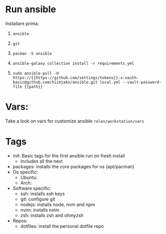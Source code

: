 # Run ansible

Installare prima:
1. `ansible`
2. `git`

1. `pacman -S ansible`
2. `ansible-galaxy collection install -r requirements.yml`
3. `sudo ansible-pull -U https://{{https://github.com/settings/tokens}}:x-oauth-basic@github.com/hiimjako/ansible.git local.yml --vault-password-file {{path}}`

# Vars:
Take a look on vars for customize ansible `roles/workstation/vars`

# Tags
- init: Basic tags for the first ansible run on fresh install
    - Includes all the next
- packages: installs the core packages for os (apt/pacman)
- Os specific:
    - Ubuntu: 
    - Arch: 
- Software specific:
    - ssh: installs ssh keys
    - git: configure git
    - nodejs: installs node, nvm and npm
    - nvim: installs nvim 
    - zsh: installs zsh and ohmyzsh
- Repos:
    - dotfiles: install the personal dotfile repo
